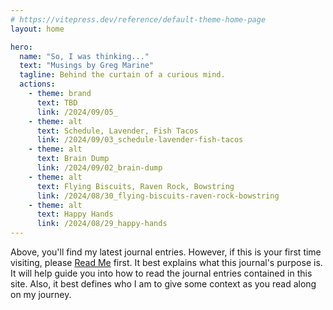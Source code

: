 ```yaml
---
# https://vitepress.dev/reference/default-theme-home-page
layout: home

hero:
  name: "So, I was thinking..."
  text: "Musings by Greg Marine"
  tagline: Behind the curtain of a curious mind.
  actions:
    - theme: brand
      text: TBD
      link: /2024/09/05_
    - theme: alt
      text: Schedule, Lavender, Fish Tacos
      link: /2024/09/03_schedule-lavender-fish-tacos
    - theme: alt
      text: Brain Dump
      link: /2024/09/02_brain-dump
    - theme: alt
      text: Flying Biscuits, Raven Rock, Bowstring
      link: /2024/08/30_flying-biscuits-raven-rock-bowstring
    - theme: alt
      text: Happy Hands
      link: /2024/08/29_happy-hands
---
```


Above, you'll find my latest journal entries. However, if this is your first time visiting, please [Read Me](read-me) first. It best explains what this journal's purpose is. It will help guide you into how to read the journal entries contained in this site. Also, it best defines who I am to give some context as you read along on my journey.